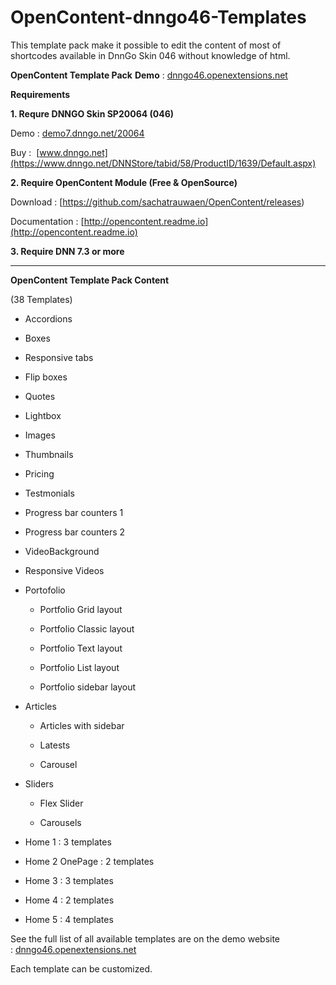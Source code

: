 # OpenContent-dnngo46-Templates
This template pack make it possible to edit the content of most of shortcodes available in DnnGo Skin 046 without knowledge of html.

**OpenContent Template Pack** **Demo** : [dnngo46.openextensions.net](http://dnngo46.openextensions.net/)

  

**Requirements**

**1\. Requre DNNGO Skin SP20064 (046)**

Demo :  [demo7.dnngo.net/20064](http://demo7.dnngo.net/20064)

Buy :  [www.dnngo.net](https://www.dnngo.net/DNNStore/tabid/58/ProductID/1639/Default.aspx)

**2\. Require OpenContent Module (Free & OpenSource)**
  

Download : [https://github.com/sachatrauwaen/OpenContent/releases)

Documentation : [http://opencontent.readme.io](http://opencontent.readme.io)

**3\. Require DNN 7.3 or more**

* * *

**OpenContent Template Pack Content**

(38 Templates)
 

*   Accordions
   
*   Boxes
    
*   Responsive tabs
    
*   Flip boxes
    
*   Quotes
    
*   Lightbox
    
*   Images
    
*   Thumbnails
    
*   Pricing
    
*   Testmonials
    
*   Progress bar counters 1
    
*   Progress bar counters 2
    
*   VideoBackground
    
*   Responsive Videos
    
*   Portofolio
    
    *   Portfolio Grid layout
        
    *   Portfolio Classic layout
        
    *   Portfolio Text layout
        
    *   Portfolio List layout
        
    *   Portfolio sidebar layout
        
*   Articles
    
    *   Articles with sidebar
        
    *   Latests
        
    *   Carousel
        
*   Sliders
    
    *   Flex Slider
        
    *   Carousels
        
*   Home 1 : 3 templates
    
*   Home 2 OnePage : 2 templates
    
*   Home 3 : 3 templates
    
*   Home 4 : 2 templates
    
*   Home 5 : 4 templates
    

  

See the full list of all available templates are on the demo website : [dnngo46.openextensions.net](http://dnngo46.openextensions.net/)

  

Each template can be customized.

